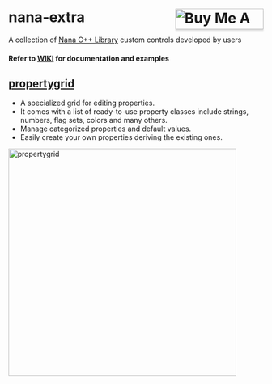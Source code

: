 # nana-extra <a href="https://www.buymeacoffee.com/besh81" target="_blank"><img align="right" src="https://www.buymeacoffee.com/assets/img/custom_images/orange_img.png" alt="Buy Me A Coffee" style="height: 41px !important;width: 174px !important;box-shadow: 0px 3px 2px 0px rgba(190, 190, 190, 0.5) !important;-webkit-box-shadow: 0px 3px 2px 0px rgba(190, 190, 190, 0.5) !important;" ></a>
A collection of [Nana C++ Library](https://github.com/cnjinhao/nana) custom controls developed by users

#### Refer to [WIKI](https://github.com/besh81/nana-extra/wiki) for documentation and examples


## [propertygrid](https://github.com/besh81/nana-extra/wiki/propertygrid)
- A specialized grid for editing properties.
- It comes with a list of ready-to-use property classes include strings, numbers, flag sets, colors and many others.
- Manage categorized properties and default values.
- Easily create your own properties deriving the existing ones.

<img src="https://github.com/besh81/nana-extra/blob/master/screenshots/propertygrid.png" alt="propertygrid" height="450"></a>
